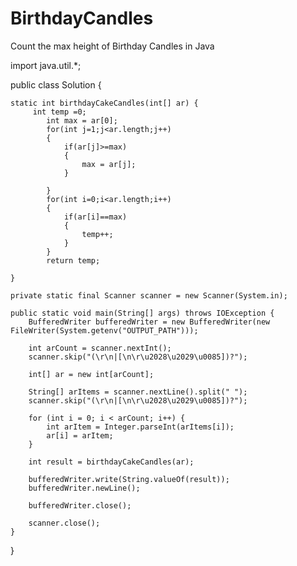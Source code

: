 # BirthdayCandles
Count  the max height of Birthday Candles in Java

import java.util.*;

public class Solution {

    static int birthdayCakeCandles(int[] ar) {
         int temp =0;
            int max = ar[0];
            for(int j=1;j<ar.length;j++)
            {
                if(ar[j]>=max)
                {
                    max = ar[j];
                }
                
            }
            for(int i=0;i<ar.length;i++)
            {
                if(ar[i]==max)
                {
                    temp++;
                }
            }
            return temp;
        
    }

    private static final Scanner scanner = new Scanner(System.in);

    public static void main(String[] args) throws IOException {
        BufferedWriter bufferedWriter = new BufferedWriter(new FileWriter(System.getenv("OUTPUT_PATH")));

        int arCount = scanner.nextInt();
        scanner.skip("(\r\n|[\n\r\u2028\u2029\u0085])?");

        int[] ar = new int[arCount];

        String[] arItems = scanner.nextLine().split(" ");
        scanner.skip("(\r\n|[\n\r\u2028\u2029\u0085])?");

        for (int i = 0; i < arCount; i++) {
            int arItem = Integer.parseInt(arItems[i]);
            ar[i] = arItem;
        }

        int result = birthdayCakeCandles(ar);

        bufferedWriter.write(String.valueOf(result));
        bufferedWriter.newLine();

        bufferedWriter.close();

        scanner.close();
    }
}

